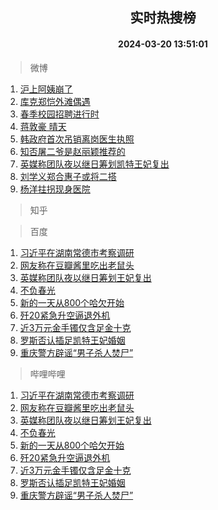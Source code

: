 <div align="center"><h2>实时热搜榜</h2><h4>2024-03-20 13:51:01</h4></div>

> 微博  

1. [沪上阿姨崩了](https://s.weibo.com/weibo?q=%E6%B2%AA%E4%B8%8A%E9%98%BF%E5%A7%A8%E5%B4%A9%E4%BA%86&t=31&band_rank=1&Refer=top)<br />
2. [库克郑恺外滩偶遇](https://s.weibo.com/weibo?q=%E5%BA%93%E5%85%8B%E9%83%91%E6%81%BA%E5%A4%96%E6%BB%A9%E5%81%B6%E9%81%87&t=31&band_rank=2&Refer=top)<br />
3. [春季校园招聘进行时](https://s.weibo.com/weibo?q=%23%E6%98%A5%E5%AD%A3%E6%A0%A1%E5%9B%AD%E6%8B%9B%E8%81%98%E8%BF%9B%E8%A1%8C%E6%97%B6%23&t=31&band_rank=3&Refer=top)<br />
4. [蒋敦豪 晴天](https://s.weibo.com/weibo?q=%E8%92%8B%E6%95%A6%E8%B1%AA%20%E6%99%B4%E5%A4%A9&t=31&band_rank=4&Refer=top)<br />
5. [韩政府首次吊销离岗医生执照](https://s.weibo.com/weibo?q=%23%E9%9F%A9%E6%94%BF%E5%BA%9C%E9%A6%96%E6%AC%A1%E5%90%8A%E9%94%80%E7%A6%BB%E5%B2%97%E5%8C%BB%E7%94%9F%E6%89%A7%E7%85%A7%23&t=31&band_rank=5&Refer=top)<br />
6. [知否屠二爷是赵丽颖推荐的](https://s.weibo.com/weibo?q=%23%E7%9F%A5%E5%90%A6%E5%B1%A0%E4%BA%8C%E7%88%B7%E6%98%AF%E8%B5%B5%E4%B8%BD%E9%A2%96%E6%8E%A8%E8%8D%90%E7%9A%84%23&t=31&band_rank=6&Refer=top)<br />
7. [英媒称团队夜以继日筹划凯特王妃复出](https://s.weibo.com/weibo?q=%23%E8%8B%B1%E5%AA%92%E7%A7%B0%E5%9B%A2%E9%98%9F%E5%A4%9C%E4%BB%A5%E7%BB%A7%E6%97%A5%E7%AD%B9%E5%88%92%E5%87%AF%E7%89%B9%E7%8E%8B%E5%A6%83%E5%A4%8D%E5%87%BA%23&t=31&band_rank=7&Refer=top)<br />
8. [刘学义郑合惠子或将二搭](https://s.weibo.com/weibo?q=%23%E5%88%98%E5%AD%A6%E4%B9%89%E9%83%91%E5%90%88%E6%83%A0%E5%AD%90%E6%88%96%E5%B0%86%E4%BA%8C%E6%90%AD%23&t=31&band_rank=8&Refer=top)<br />
9. [杨洋拄拐现身医院](https://s.weibo.com/weibo?q=%23%E6%9D%A8%E6%B4%8B%E6%8B%84%E6%8B%90%E7%8E%B0%E8%BA%AB%E5%8C%BB%E9%99%A2%23&t=31&band_rank=9&Refer=top)<br />

> 知乎  


> 百度  

1. [习近平在湖南常德市考察调研](https://www.baidu.com/s?wd=%E4%B9%A0%E8%BF%91%E5%B9%B3%E5%9C%A8%E6%B9%96%E5%8D%97%E5%B8%B8%E5%BE%B7%E5%B8%82%E8%80%83%E5%AF%9F%E8%B0%83%E7%A0%94&sa=fyb_news&rsv_dl=fyb_news)<br />
2. [网友称在豆瓣酱里吃出老鼠头](https://www.baidu.com/s?wd=%E7%BD%91%E5%8F%8B%E7%A7%B0%E5%9C%A8%E8%B1%86%E7%93%A3%E9%85%B1%E9%87%8C%E5%90%83%E5%87%BA%E8%80%81%E9%BC%A0%E5%A4%B4&sa=fyb_news&rsv_dl=fyb_news)<br />
3. [英媒称团队夜以继日筹划王妃复出](https://www.baidu.com/s?wd=%E8%8B%B1%E5%AA%92%E7%A7%B0%E5%9B%A2%E9%98%9F%E5%A4%9C%E4%BB%A5%E7%BB%A7%E6%97%A5%E7%AD%B9%E5%88%92%E7%8E%8B%E5%A6%83%E5%A4%8D%E5%87%BA&sa=fyb_news&rsv_dl=fyb_news)<br />
4. [不负春光](https://www.baidu.com/s?wd=%E4%B8%8D%E8%B4%9F%E6%98%A5%E5%85%89&sa=fyb_news&rsv_dl=fyb_news)<br />
5. [新的一天从800个哈欠开始](https://www.baidu.com/s?wd=%E6%96%B0%E7%9A%84%E4%B8%80%E5%A4%A9%E4%BB%8E800%E4%B8%AA%E5%93%88%E6%AC%A0%E5%BC%80%E5%A7%8B&sa=fyb_news&rsv_dl=fyb_news)<br />
6. [歼20紧急升空逼退外机](https://www.baidu.com/s?wd=%E6%AD%BC20%E7%B4%A7%E6%80%A5%E5%8D%87%E7%A9%BA%E9%80%BC%E9%80%80%E5%A4%96%E6%9C%BA&sa=fyb_news&rsv_dl=fyb_news)<br />
7. [近3万元金手镯仅含足金十克](https://www.baidu.com/s?wd=%E8%BF%913%E4%B8%87%E5%85%83%E9%87%91%E6%89%8B%E9%95%AF%E4%BB%85%E5%90%AB%E8%B6%B3%E9%87%91%E5%8D%81%E5%85%8B&sa=fyb_news&rsv_dl=fyb_news)<br />
8. [罗斯否认插足凯特王妃婚姻](https://www.baidu.com/s?wd=%E7%BD%97%E6%96%AF%E5%90%A6%E8%AE%A4%E6%8F%92%E8%B6%B3%E5%87%AF%E7%89%B9%E7%8E%8B%E5%A6%83%E5%A9%9A%E5%A7%BB&sa=fyb_news&rsv_dl=fyb_news)<br />
9. [重庆警方辟谣“男子杀人焚尸”](https://www.baidu.com/s?wd=%E9%87%8D%E5%BA%86%E8%AD%A6%E6%96%B9%E8%BE%9F%E8%B0%A3%E2%80%9C%E7%94%B7%E5%AD%90%E6%9D%80%E4%BA%BA%E7%84%9A%E5%B0%B8%E2%80%9D&sa=fyb_news&rsv_dl=fyb_news)<br />

> 哔哩哔哩  

1. [习近平在湖南常德市考察调研](https://www.baidu.com/s?wd=%E4%B9%A0%E8%BF%91%E5%B9%B3%E5%9C%A8%E6%B9%96%E5%8D%97%E5%B8%B8%E5%BE%B7%E5%B8%82%E8%80%83%E5%AF%9F%E8%B0%83%E7%A0%94&sa=fyb_news&rsv_dl=fyb_news)<br />
2. [网友称在豆瓣酱里吃出老鼠头](https://www.baidu.com/s?wd=%E7%BD%91%E5%8F%8B%E7%A7%B0%E5%9C%A8%E8%B1%86%E7%93%A3%E9%85%B1%E9%87%8C%E5%90%83%E5%87%BA%E8%80%81%E9%BC%A0%E5%A4%B4&sa=fyb_news&rsv_dl=fyb_news)<br />
3. [英媒称团队夜以继日筹划王妃复出](https://www.baidu.com/s?wd=%E8%8B%B1%E5%AA%92%E7%A7%B0%E5%9B%A2%E9%98%9F%E5%A4%9C%E4%BB%A5%E7%BB%A7%E6%97%A5%E7%AD%B9%E5%88%92%E7%8E%8B%E5%A6%83%E5%A4%8D%E5%87%BA&sa=fyb_news&rsv_dl=fyb_news)<br />
4. [不负春光](https://www.baidu.com/s?wd=%E4%B8%8D%E8%B4%9F%E6%98%A5%E5%85%89&sa=fyb_news&rsv_dl=fyb_news)<br />
5. [新的一天从800个哈欠开始](https://www.baidu.com/s?wd=%E6%96%B0%E7%9A%84%E4%B8%80%E5%A4%A9%E4%BB%8E800%E4%B8%AA%E5%93%88%E6%AC%A0%E5%BC%80%E5%A7%8B&sa=fyb_news&rsv_dl=fyb_news)<br />
6. [歼20紧急升空逼退外机](https://www.baidu.com/s?wd=%E6%AD%BC20%E7%B4%A7%E6%80%A5%E5%8D%87%E7%A9%BA%E9%80%BC%E9%80%80%E5%A4%96%E6%9C%BA&sa=fyb_news&rsv_dl=fyb_news)<br />
7. [近3万元金手镯仅含足金十克](https://www.baidu.com/s?wd=%E8%BF%913%E4%B8%87%E5%85%83%E9%87%91%E6%89%8B%E9%95%AF%E4%BB%85%E5%90%AB%E8%B6%B3%E9%87%91%E5%8D%81%E5%85%8B&sa=fyb_news&rsv_dl=fyb_news)<br />
8. [罗斯否认插足凯特王妃婚姻](https://www.baidu.com/s?wd=%E7%BD%97%E6%96%AF%E5%90%A6%E8%AE%A4%E6%8F%92%E8%B6%B3%E5%87%AF%E7%89%B9%E7%8E%8B%E5%A6%83%E5%A9%9A%E5%A7%BB&sa=fyb_news&rsv_dl=fyb_news)<br />
9. [重庆警方辟谣“男子杀人焚尸”](https://www.baidu.com/s?wd=%E9%87%8D%E5%BA%86%E8%AD%A6%E6%96%B9%E8%BE%9F%E8%B0%A3%E2%80%9C%E7%94%B7%E5%AD%90%E6%9D%80%E4%BA%BA%E7%84%9A%E5%B0%B8%E2%80%9D&sa=fyb_news&rsv_dl=fyb_news)<br />
